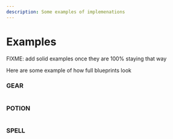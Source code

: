 ```yaml
---
description: Some examples of implemenations
---
```


# Examples

FIXME: add solid examples once they are 100% staying that way

Here are some example of how full blueprints look

### GEAR

```json
```

### POTION

```json
```

### SPELL

```json
```
